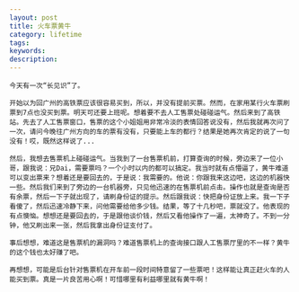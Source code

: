 ```yaml
---
layout: post
title: 火车票黄牛
category: lifetime
tags: 
keywords:
description:
---
```


    今天有一次“长见识”了。

    开始以为回广州的高铁票应该很容易买到，所以，并没有提前买票。然而，在家用某行火车票刷票到7点也没买到票。明天可还要上班呢。想着要不去人工售票处碰碰运气。然后来到了高铁站。先去了人工售票窗口，售票的这个小姐姐用非常冷淡的表情回答说没有，然后我就再次问了一次，请问今晚往广州方向的车的票有没有，只要能上车的都行？结果是她再次肯定的说了一句没有！哎，既然这样说了...

    然后，我想去售票机上碰碰运气。当我到了一台售票机前，打算查询的时候，旁边来了一位小哥，跟我说：兄Dai，需要票吗？一个小时以内的都可以搞定。我当时就有点懵逼了，黄牛难道可以变出票来？想着还是要回去的，于是说：我需要的。他说：你跟我来这边吧，这边的机器快一些。然后我们来到了旁边的一台机器旁，只见他迅速的在售票机前点击。操作也就是查询是否有余票，然后一下子就出现了，请刷身份证的提示。然后跟我说：快把身份证放上来。我一下子看傻了，然后迅速冷静下来，问他需要给他多少钱。结果，等了十几秒吧，票就没了。他表现的有点懊恼。想想还是要回去的，于是跟他谈价钱，然后又看他操作了一遍，太神奇了。不到一分钟，他又刷出来一张，然后我拿出身份证支付了。

    事后想想，难道这是售票机的漏洞吗？难道售票机上的查询接口跟人工售票厅里的不一样？黄牛的这个钱也太好赚了吧。

    再想想，可能是后台针对售票机在开车前一段时间特意留了一些票吧！这样能让真正赶火车的人能买到票。真是一片良苦用心啊！可惜哪里有利益哪里就有黄牛啊！


